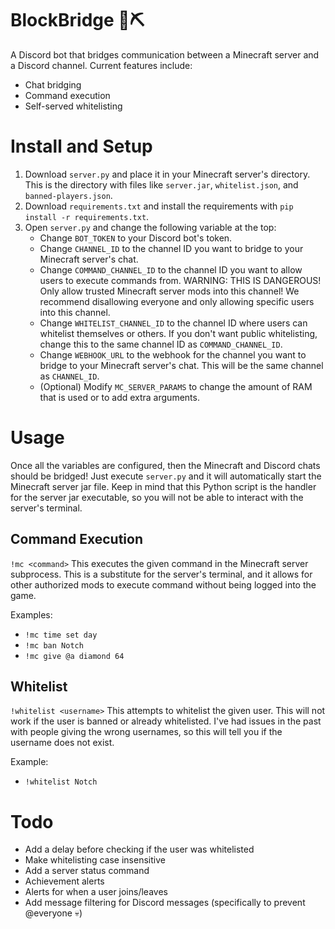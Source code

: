 # BlockBridge 👾⛏️
A Discord bot that bridges communication between a Minecraft server and a Discord channel.
Current features include:
- Chat bridging
- Command execution
- Self-served whitelisting

# Install and Setup
1. Download `server.py` and place it in your Minecraft server's directory. This is the directory with files like `server.jar`, `whitelist.json`, and `banned-players.json`.
2. Download `requirements.txt` and install the requirements with `pip install -r requirements.txt`.
3. Open `server.py` and change the following variable at the top:
    - Change `BOT_TOKEN` to your Discord bot's token.
    - Change `CHANNEL_ID` to the channel ID you want to bridge to your Minecraft server's chat.
    - Change `COMMAND_CHANNEL_ID` to the channel ID you want to allow users to execute commands from. WARNING: THIS IS DANGEROUS! Only allow trusted Minecraft server mods into this channel! We recommend disallowing everyone and only allowing specific users into this channel.
    - Change `WHITELIST_CHANNEL_ID` to the channel ID where users can whitelist themselves or others. If you don't want public whitelisting, change this to the same channel ID as `COMMAND_CHANNEL_ID`.
    - Change `WEBHOOK_URL` to the webhook for the channel you want to bridge to your Minecraft server's chat. This will be the same channel as `CHANNEL_ID`.
    - (Optional) Modify `MC_SERVER_PARAMS` to change the amount of RAM that is used or to add extra arguments.

# Usage
Once all the variables are configured, then the Minecraft and Discord chats should be bridged! Just execute `server.py` and it will automatically start the Minecraft server jar file. Keep in mind that this Python script is the handler for the server jar executable, so you will not be able to interact with the server's terminal.

## Command Execution
`!mc <command>`
This executes the given command in the Minecraft server subprocess. This is a substitute for the server's terminal, and it allows for other authorized mods to execute command without being logged into the game.

Examples:
- `!mc time set day`
- `!mc ban Notch`
- `!mc give @a diamond 64`


## Whitelist
`!whitelist <username>`
This attempts to whitelist the given user. This will not work if the user is banned or already whitelisted. I've had issues in the past with people giving the wrong usernames, so this will tell you if the username does not exist.

Example:
- `!whitelist Notch`


# Todo
- Add a delay before checking if the user was whitelisted
- Make whitelisting case insensitive
- Add a server status command
- Achievement alerts
- Alerts for when a user joins/leaves
- Add message filtering for Discord messages (specifically to prevent @everyone 💀)
